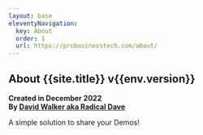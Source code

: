 ```yaml
---
layout: base
eleventyNavigation:
  key: About
  order: 1
  url: https://probusinesstech.com/about/
---
```


## About {{site.title}} v{{env.version}}

**Created in December 2022<br/>By <a href="https://radicaldave.com" target="_blank">David Walker aka Radical Dave</a>**

A simple solution to share your Demos!